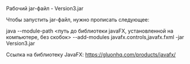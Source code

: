 
Рабочий jar-файл - Version3.jar

Чтобы запустить jar-файл, нужно прописать следующее:

java --module-path <путь до библиотеки javaFX, установленной на компьютере, без скобок> --add-modules javafx.controls,javafx.fxml -jar Version3.jar

Ссылка на библиотеку JavaFX: https://gluonhq.com/products/javafx/

